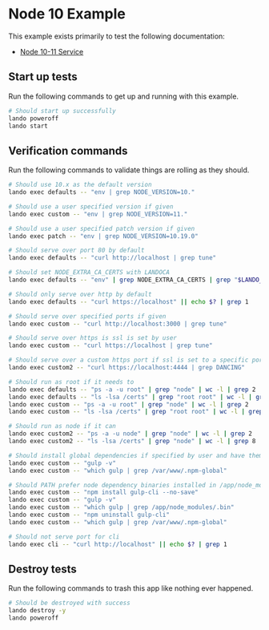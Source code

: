 # Node 10 Example

This example exists primarily to test the following documentation:

* [Node 10-11 Service](https://docs.devwithlando.io/tutorials/node.html)

## Start up tests

Run the following commands to get up and running with this example.

```bash
# Should start up successfully
lando poweroff
lando start
```

## Verification commands

Run the following commands to validate things are rolling as they should.

```bash
# Should use 10.x as the default version
lando exec defaults -- "env | grep NODE_VERSION=10."

# Should use a user specified version if given
lando exec custom -- "env | grep NODE_VERSION=11."

# Should use a user specified patch version if given
lando exec patch -- "env | grep NODE_VERSION=10.19.0"

# Should serve over port 80 by default
lando exec defaults -- "curl http://localhost | grep tune"

# Should set NODE_EXTRA_CA_CERTS with LANDOCA
lando exec defaults -- "env" | grep NODE_EXTRA_CA_CERTS | grep "$LANDO_CA_CERT"

# Should only serve over http by default
lando exec defaults -- "curl https://localhost" || echo $? | grep 1

# Should serve over specified ports if given
lando exec custom -- "curl http://localhost:3000 | grep tune"

# Should serve over https is ssl is set by user
lando exec custom -- "curl https://localhost | grep tune"

# Should serve over a custom https port if ssl is set to a specific port
lando exec custom2 -- "curl https://localhost:4444 | grep DANCING"

# Should run as root if it needs to
lando exec defaults -- "ps -a -u root" | grep "node" | wc -l | grep 2
lando exec defaults -- "ls -lsa /certs" | grep "root root" | wc -l | grep 10
lando exec custom -- "ps -a -u root" | grep "node" | wc -l | grep 2
lando exec custom -- "ls -lsa /certs" | grep "root root" | wc -l | grep 10

# Should run as node if it can
lando exec custom2 -- "ps -a -u node" | grep "node" | wc -l | grep 2
lando exec custom2 -- "ls -lsa /certs" | grep "node" | wc -l | grep 8

# Should install global dependencies if specified by user and have them available in PATH
lando exec custom -- "gulp -v"
lando exec custom -- "which gulp | grep /var/www/.npm-global"

# Should PATH prefer node dependency binaries installed in /app/node_modules over global ones
lando exec custom -- "npm install gulp-cli --no-save"
lando exec custom -- "gulp -v"
lando exec custom -- "which gulp | grep /app/node_modules/.bin"
lando exec custom -- "npm uninstall gulp-cli"
lando exec custom -- "which gulp | grep /var/www/.npm-global"

# Should not serve port for cli
lando exec cli -- "curl http://localhost" || echo $? | grep 1
```

## Destroy tests

Run the following commands to trash this app like nothing ever happened.

```bash
# Should be destroyed with success
lando destroy -y
lando poweroff
```
